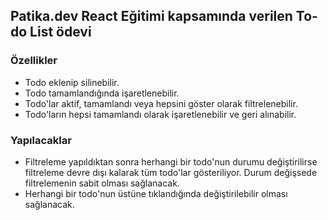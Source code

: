 ## Patika.dev React Eğitimi kapsamında verilen To-do List ödevi

### Özellikler

- Todo eklenip silinebilir.
- Todo tamamlandığında işaretlenebilir.
- Todo'lar aktif, tamamlandı veya hepsini göster olarak filtrelenebilir.
- Todo'ların hepsi tamamlandı olarak işaretlenebilir ve geri alınabilir.

### Yapılacaklar

- Filtreleme yapıldıktan sonra herhangi bir todo'nun durumu değiştirilirse filtreleme devre dışı kalarak tüm todo'lar gösteriliyor. Durum değişsede filtrelemenin sabit olması sağlanacak.
- Herhangi bir todo'nun üstüne tıklandığında değiştirilebilir olması sağlanacak.


